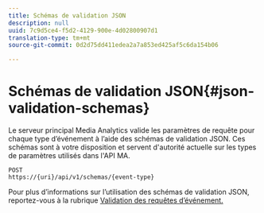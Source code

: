 ```yaml
---
title: Schémas de validation JSON
description: null
uuid: 7c9d5ce4-f5d2-4129-900e-4d02800907d1
translation-type: tm+mt
source-git-commit: 0d2d75dd411edea2a7a853ed425af5c6da154b06

---
```



# Schémas de validation JSON{#json-validation-schemas}

Le serveur principal Media Analytics valide les paramètres de requête pour chaque type d’événement à l’aide des schémas de validation JSON. Ces schémas sont à votre disposition et servent d'autorité actuelle sur les types de paramètres utilisés dans l'API MA.

```
POST
https://{uri}/api/v1/schemas/{event-type}
```

Pour plus d’informations sur l’utilisation des schémas de validation JSON, reportez-vous à la rubrique [Validation des requêtes d’événement.](/help/media-collection-api/mc-api-impl/mc-api-validate-reqs.md)
